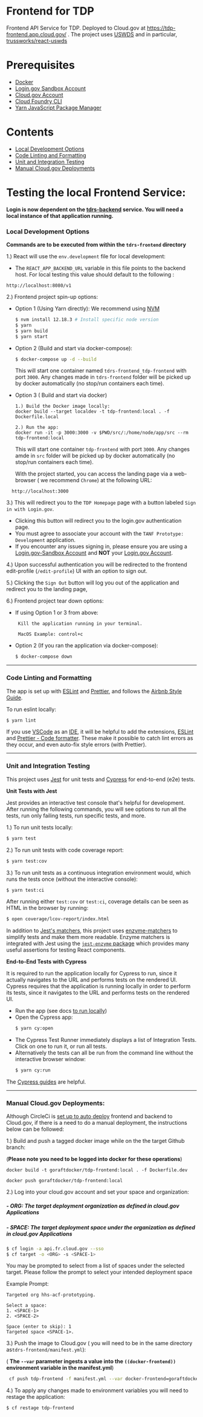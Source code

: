 # Frontend for TDP

Frontend API Service for TDP. Deployed to Cloud.gov at https://tdp-frontend.app.cloud.gov/ . The project uses [USWDS](https://designsystem.digital.gov/) and in particular, [trussworks/react-uswds](https://github.com/trussworks/react-uswds)

# Prerequisites

- [Docker](https://docs.docker.com/docker-for-mac/install/)  
- [Login.gov Sandbox Account](https://idp.int.identitysandbox.gov/sign_up/enter_email)
- [Cloud.gov Account](https://cloud.gov/)
- [Cloud Foundry CLI](https://docs.cloudfoundry.org/cf-cli/install-go-cli.html)
- [Yarn JavaScript Package Manager](https://classic.yarnpkg.com/en/docs/install/#mac-stable) 

# Contents

- [Local Development Options](#Local-Development-Options)
- [Code Linting and Formatting](#Code-Linting-and-Formatting)
- [Unit and Integration Testing](#Unit-and-Integration-Testing)
- [Manual Cloud.gov Deployments](#Manual-Cloud.gov-Deployments)

# Testing the local Frontend Service:

  **Login is now dependent on the [tdrs-backend](../tdrs-backend/README.md) service. You will need a local instance of that application running.**


### Local Development Options

**Commands are to be executed from within the `tdrs-frontend` directory**

1.) React will use the  `env.development` file for local development:
 
  - The `REACT_APP_BACKEND_URL` variable in this file points to the backend host. For local testing this value should default to the following :
  
   ```
   http://localhost:8080/v1
   ```


2.) Frontend project spin-up options: 

- Option 1 (Using Yarn directly): We recommend using [NVM](https://github.com/nvm-sh/nvm)

    ```bash
    $ nvm install 12.18.3 # Install specific node version
    $ yarn
    $ yarn build
    $ yarn start 
    ```

- Option 2 (Build and start via docker-compose):

    ```bash
    $ docker-compose up -d --build
    ```
    This will start one container named `tdrs-frontend_tdp-frontend` with port `3000`. Any changes made in `tdrs-frontend` folder will be picked up by docker automatically (no stop/run containers each time). 

- Option 3 ( Build and start via docker)
  ```
  1.) Build the Docker image locally:
  docker build --target localdev -t tdp-frontend:local . -f Dockerfile.local
  
  2.) Run the app:
  docker run -it -p 3000:3000 -v $PWD/src/:/home/node/app/src --rm tdp-frontend:local 
  ```
    This will start one container `tdp-frontend` with port `3000`. Any changes amde in `src` folder will be picked up by docker automatically (no stop/run containers each time).

   With the project started, you can access the landing page via a web-browser ( we recommend `Chrome`) at the following URL:
```
  http://localhost:3000
```

3.) This will redirect you to the `TDP Homepage` page with a button labeled `Sign in with Login.gov`.

- Clicking this button will redirect you to the login.gov authentication page.
-  You must agree to associate your account with the `TANF Prototype: Development` application.
-  If you encounter any issues signing in, please ensure you are using a [Login.gov-Sandbox Account](https://idp.int.identitysandbox.gov/) and **NOT** your [Login.gov Account](login.gov).


4.) Upon successful authentication you will be redirected to the frontend edit-profile (`/edit-profile`) UI with an option to sign out.


5.) Clicking the `Sign Out` button will log you out of the application and redirect you to the landing page,


6.) Frontend project tear down options: 

  - If using Option 1 or 3 from above:

    ```
     Kill the application running in your terminal.

     MacOS Example: control+c
    ```

  - Option 2 (If you ran the application via docker-compose):

    ```bash
    $ docker-compose down
    ```

----
### Code Linting and Formatting

The app is set up with [ESLint](https://eslint.org/) and [Prettier](https://prettier.io/), and follows the [Airbnb Style Guide](https://github.com/airbnb/javascript).

To run eslint locally:
```bash
$ yarn lint
```

If you use [VSCode](https://code.visualstudio.com/) as an [IDE](https://en.wikipedia.org/wiki/Integrated_development_environment), it will be helpful to add the extensions, [ESLint](https://marketplace.visualstudio.com/items?itemName=dbaeumer.vscode-eslint) and [Prettier - Code formatter](https://marketplace.visualstudio.com/items?itemName=esbenp.prettier-vscode). These make it possible to catch lint errors as they occur, and even auto-fix style errors (with Prettier).

----

### Unit and Integration Testing

This project uses [Jest](https://jestjs.io/) for unit tests and [Cypress](https://www.cypress.io/) for end-to-end (e2e) tests.

**Unit Tests with Jest**

Jest provides an interactive test console that's helpful for development. After running the following commands, you will see options to run all the tests, run only failing tests, run specific tests, and more.


1.) To run unit tests locally:
  ```bash
  $ yarn test
  ```
2.) To run unit tests with code coverage report:
  ```bash
  $ yarn test:cov
  ```
3.) To run unit tests as a continuous integration environment would, which runs the tests once (without the interactive console):
  ```bash
  $ yarn test:ci
  ```

After running either `test:cov` or `test:ci`, coverage details can be seen as HTML in the browser by running:
```bash
$ open coverage/lcov-report/index.html
```

In addition to [Jest's matchers](https://jestjs.io/docs/en/expect), this project uses [enzyme-matchers](https://github.com/FormidableLabs/enzyme-matchers) to simplify tests and make them more readable. Enzyme matchers is integrated with Jest using the [`jest-enzyme` package](https://github.com/FormidableLabs/enzyme-matchers/blob/master/packages/jest-enzyme/README.md#assertions) which provides many useful assertions for testing React components.

**End-to-End Tests with Cypress**

It is required to run the application locally for Cypress to run, since it actually navigates to the URL and performs tests on the rendered UI.
Cypress requires that the application is running locally in order to perform its tests, since it navigates to the URL and performs tests on the rendered UI.
- Run the app (see docs [to run locally](#to-run-locally))
- Open the Cypress app:
  ```bash
  $ yarn cy:open
  ```
- The Cypress Test Runner immediately displays a list of Integration Tests. Click on one to run it, or run all tests.
- Alternatively the tests can all be run from the command line without the interactive browser window:
  ```bash
  $ yarn cy:run
  ```

The [Cypress guides](https://docs.cypress.io/guides/getting-started/writing-your-first-test.html#Add-a-test-file) are helpful.

----

### Manual Cloud.gov Deployments:

Although CircleCi is [set up to auto deploy](https://github.com/raft-tech/TANF-app/blob/raft-tdp-main/.circleci/config.yml#L131) frontend and backend to Cloud.gov, if there is a need to do a manual deployment, the instructions below can be followed:

1.) Build and push a tagged docker image while on the the target Github branch:

 (**Please note you need to be logged into docker for these operations**)

```
docker build -t goraftdocker/tdp-frontend:local . -f Dockerfile.dev

docker push goraftdocker/tdp-frontend:local
```


2.) Log into your cloud.gov account and set your space and organization:

##### - **ORG: The target deployment organization as defined in cloud.gov Applications** 

##### - **SPACE: The target deployment space under the organization as defined in cloud.gov Applications**
```bash
$ cf login -a api.fr.cloud.gov --sso
$ cf target -o <ORG> -s <SPACE-1>
```

You may be prompted to select from a list of spaces under the selected target. Please follow the prompt to select your intended deployment space


Example Prompt:
```
Targeted org hhs-acf-prototyping.

Select a space:
1. <SPACE-1>
2. <SPACE-2>

Space (enter to skip): 1
Targeted space <SPACE-1>.
```

3.) Push the image to Cloud.gov (  you will need to be in the same directory as`tdrs-frontend/manifest.yml`):

( **The `--var` parameter ingests a value into the ``((docker-frontend))`` environment variable in the manifest.yml**)

```bash
 cf push tdp-frontend -f manifest.yml --var docker-frontend=goraftdocker/tdp-frontend:local
```

4.) To apply any changes made to environment variables you will need to restage the application:

```bash
$ cf restage tdp-frontend
```
